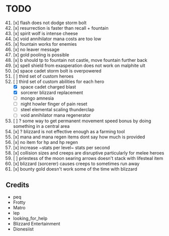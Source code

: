 # TODO

41. [x] flash does not dodge storm bolt
42. [x] resurrection is faster than recall + fountain
44. [x] spirit wolf is intense cheese
46. [x] void annihilator mana costs are too low
47. [x] fountain works for enemies
48. [x] no leaver message
50. [x] gold pooling is possible
52. [x] b should tp to fountain not castle, move fountain further back
55. [x] spell shield from exasperation does not work on malphite ult
56. [x] space cadet storm bolt is overpowered
57. [ ] third set of custom heroes
58. [ ] third set of custom abilities for each hero
    - [x] space cadet charged blast
    - [x] sorcerer blizzard replacement
    - [ ] mongo amnesia
    - [ ] night howler finger of pain reset
    - [ ] steel elemental scaling thunderclap
    - [ ] void annihilator mana regenerator
59. [ ] ? some way to get permanent movement speed bonus by doing something in a central area
60. [x] ? blizzard is not effective enough as a farming tool
61. [x] mana and mana regen items dont say how much is provided
62. [x] no item for hp and hp regen
63. [x] increase ~stats per level~ stats per second
64. [x] collision sizes and creeps are disruptive particularly for melee heroes
66. [ ] priestess of the moon searing arrows doesn't stack with lifesteal item
67. [x] blizzard (sorcerer) causes creeps to sometimes run away
68. [x] bounty gold doesn't work some of the time with blizzard

## Credits

- peq
- Frotty
- Matro
- lep
- looking_for_help
- Blizzard Entertainment
- Dionesiist
